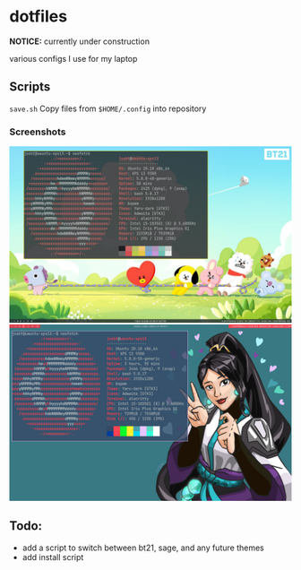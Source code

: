 # dotfiles
**NOTICE:** currently under construction

various configs I use for my laptop
## Scripts
`save.sh` Copy files from `$HOME/.config` into repository
### Screenshots

![bt21 theme](screenshots/xps13-bt21-theme.png)
![sage theme](screenshots/sage-bspwm.png)

## Todo:
- add a script to switch between bt21, sage, and any future themes
- add install script
